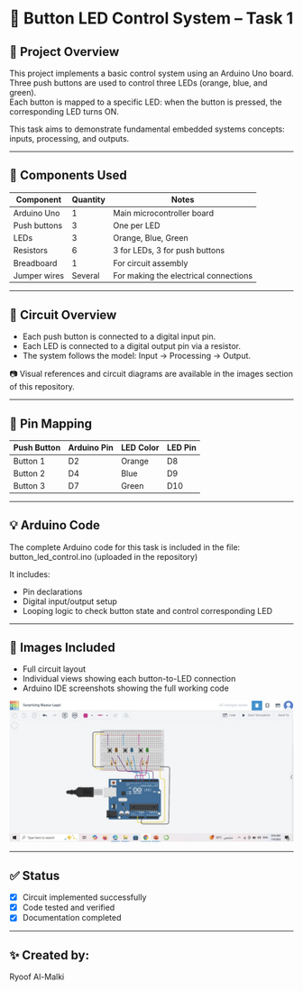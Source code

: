 # 🔘 Button LED Control System – Task 1

## 📌 Project Overview
This project implements a basic control system using an Arduino Uno board.  
Three push buttons are used to control three LEDs (orange, blue, and green).  
Each button is mapped to a specific LED: when the button is pressed, the corresponding LED turns ON.

This task aims to demonstrate fundamental embedded systems concepts: inputs, processing, and outputs.

---

## 🧰 Components Used

| Component        | Quantity | Notes                                |
|------------------|----------|---------------------------------------|
| Arduino Uno      | 1        | Main microcontroller board            |
| Push buttons     | 3        | One per LED                           |
| LEDs             | 3        | Orange, Blue, Green                   |
| Resistors        | 6        | 3 for LEDs, 3 for push buttons        |
| Breadboard       | 1        | For circuit assembly                  |
| Jumper wires     | Several  | For making the electrical connections |

---

## 🔌 Circuit Overview

- Each push button is connected to a digital input pin.
- Each LED is connected to a digital output pin via a resistor.
- The system follows the model: Input → Processing → Output.

📷 Visual references and circuit diagrams are available in the images section of this repository.

---

## 🧾 Pin Mapping

| Push Button | Arduino Pin | LED Color | LED Pin |
|-------------|-------------|-----------|---------|
| Button 1    | D2          | Orange    | D8      |
| Button 2    | D4          | Blue      | D9      |
| Button 3    | D7          | Green     | D10     |

---

## 💡 Arduino Code

The complete Arduino code for this task is included in the file:  
button_led_control.ino (uploaded in the repository)

It includes:
- Pin declarations  
- Digital input/output setup  
- Looping logic to check button state and control corresponding LED

---

## 📸 Images Included

- Full circuit layout  
- Individual views showing each button-to-LED connection  
- Arduino IDE screenshots showing the full working code

![Full Circuit Layout](./IMG_5784.jpeg)

---

## ✅ Status

- [x] Circuit implemented successfully  
- [x] Code tested and verified  
- [x] Documentation completed  

---

## ✨ Created by:  
Ryoof Al-Malki
